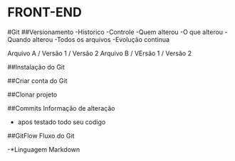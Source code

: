 # FRONT-END

#Git 
##Versionamento
-Historico
-Controle 
-Quem alterou
-O que alterou
-Quando alterou
-Todos os arquivos
-Evolução continua

Arquivo A / Versão 1 / Versão 2
Arquivo B / VErsão 1 / Versão 2

##Instalação do Git

##Criar conta do Git

##Clonar projeto

##Commits
Informação de alteração
- apos testado todo seu codigo

##GitFlow
Fluxo do Git

-*Linguagem Markdown
